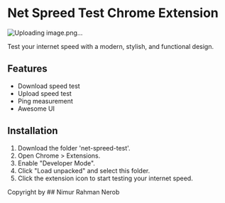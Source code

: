 
# Net Spreed Test Chrome Extension

![Uploading image.png…](https://res.cloudinary.com/nerob/image/upload/v1756020443/Screenshot_1_phkz7u.png)


Test your internet speed with a modern, stylish, and functional design.

## Features
- Download speed test
- Upload speed test
- Ping measurement
- Awesome UI

## Installation
1. Download the folder 'net-spreed-test'.
2. Open Chrome > Extensions.
3. Enable "Developer Mode".
4. Click "Load unpacked" and select this folder.
5. Click the extension icon to start testing your internet speed.



Copyright by ## Nimur Rahman Nerob 
